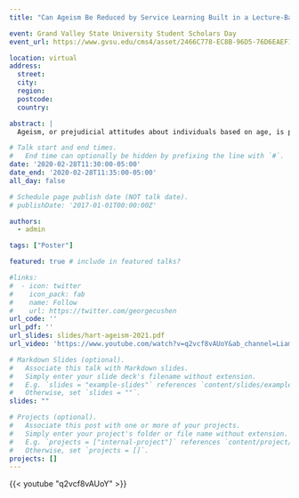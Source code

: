 ```yaml
---
title: "Can Ageism Be Reduced by Service Learning Built in a Lecture-Based Aging Course?"

event: Grand Valley State University Student Scholars Day
event_url: https://www.gvsu.edu/cms4/asset/2466C778-EC8B-96D5-76D6EAEF1CEF9D3E/ssd_abstract_book_2021.pdf

location: virtual
address:
  street: 
  city: 
  region: 
  postcode: 
  country: 

abstract: |
  Ageism, or prejudicial attitudes about individuals based on age, is pervasive in society. Theories such as terror management theory, social identity theory, and stereotype embodiment theory have been used to explain what may give rise to ageism. Research also suggests that education about aging and reciprocal intergenerational interactions can reduce ageism and a combination of these two could be most effective. The present study investigated whether college student’s perception of old age can be influenced by taking a psychology class on aging, a lecture and discussion-based course with a project that requires students to participate in activities with residents at a local retirement home. The Fraboni Scale of Ageism (FSA) was administered to the students at the beginning and end of the course. The results showed a significant reduction in the overall score and two out of three subscales of FSA (stereotype and separation but not affective attitudes).

# Talk start and end times.
#   End time can optionally be hidden by prefixing the line with `#`.
date: '2020-02-28T11:30:00-05:00'
date_end: '2020-02-28T11:35:00-05:00'
all_day: false

# Schedule page publish date (NOT talk date).
# publishDate: '2017-01-01T00:00:00Z'

authors:
  - admin

tags: ["Poster"]

featured: true # include in featured talks?

#links:
#  - icon: twitter
#    icon_pack: fab
#    name: Follow
#    url: https://twitter.com/georgecushen
url_code: ''
url_pdf: ''
url_slides: slides/hart-ageism-2021.pdf
url_video: 'https://www.youtube.com/watch?v=q2vcf8vAUoY&ab_channel=LiamHart'

# Markdown Slides (optional).
#   Associate this talk with Markdown slides.
#   Simply enter your slide deck's filename without extension.
#   E.g. `slides = "example-slides"` references `content/slides/example-slides.md`.
#   Otherwise, set `slides = ""`.
slides: ""

# Projects (optional).
#   Associate this post with one or more of your projects.
#   Simply enter your project's folder or file name without extension.
#   E.g. `projects = ["internal-project"]` references `content/project/deep-learning/index.md`.
#   Otherwise, set `projects = []`.
projects: []
---
```


{{< youtube "q2vcf8vAUoY" >}}